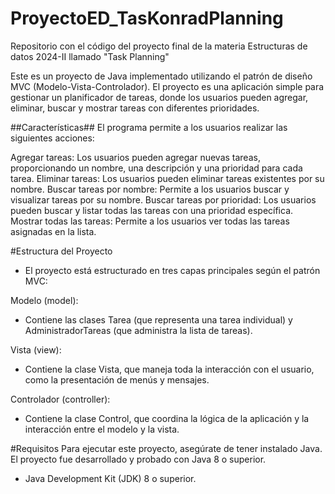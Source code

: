 # ProyectoED_TasKonradPlanning
Repositorio con el código del proyecto final de la materia Estructuras de datos 2024-II llamado "Task Planning"

Este es un proyecto de Java implementado utilizando el patrón de diseño MVC (Modelo-Vista-Controlador). El proyecto es una aplicación simple para gestionar un planificador de tareas, donde los usuarios pueden agregar, eliminar, buscar y mostrar tareas con diferentes prioridades.

##Características##
El programa permite a los usuarios realizar las siguientes acciones:

Agregar tareas: Los usuarios pueden agregar nuevas tareas, proporcionando un nombre, una descripción y una prioridad para cada tarea.
Eliminar tareas: Los usuarios pueden eliminar tareas existentes por su nombre.
Buscar tareas por nombre: Permite a los usuarios buscar y visualizar tareas por su nombre.
Buscar tareas por prioridad: Los usuarios pueden buscar y listar todas las tareas con una prioridad específica.
Mostrar todas las tareas: Permite a los usuarios ver todas las tareas asignadas en la lista.

#Estructura del Proyecto
- El proyecto está estructurado en tres capas principales según el patrón MVC:

Modelo (model):
- Contiene las clases Tarea (que representa una tarea individual) y AdministradorTareas (que administra la lista de tareas).

Vista (view):
- Contiene la clase Vista, que maneja toda la interacción con el usuario, como la presentación de menús y mensajes.

Controlador (controller):
- Contiene la clase Control, que coordina la lógica de la aplicación y la interacción entre el modelo y la vista.

#Requisitos
Para ejecutar este proyecto, asegúrate de tener instalado Java. El proyecto fue desarrollado y probado con Java 8 o superior.
- Java Development Kit (JDK) 8 o superior.

